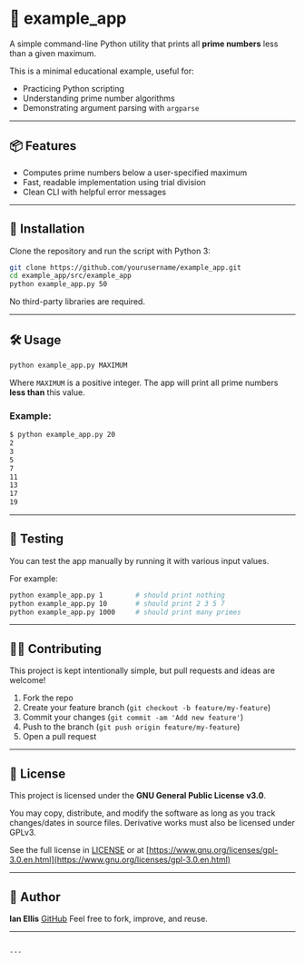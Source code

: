 # 🧮 example_app

A simple command-line Python utility that prints all **prime numbers** less than a given maximum.

This is a minimal educational example, useful for:
- Practicing Python scripting
- Understanding prime number algorithms
- Demonstrating argument parsing with `argparse`

---

## 📦 Features

- Computes prime numbers below a user-specified maximum
- Fast, readable implementation using trial division
- Clean CLI with helpful error messages

---

## 🚀 Installation

Clone the repository and run the script with Python 3:

```bash
git clone https://github.com/yourusername/example_app.git
cd example_app/src/example_app
python example_app.py 50
````

No third-party libraries are required.

---

## 🛠 Usage

```bash
python example_app.py MAXIMUM
```

Where `MAXIMUM` is a positive integer. The app will print all prime numbers **less than** this value.

### Example:

```bash
$ python example_app.py 20
2
3
5
7
11
13
17
19
```

---

## 🧪 Testing

You can test the app manually by running it with various input values.

For example:

```bash
python example_app.py 1        # should print nothing
python example_app.py 10       # should print 2 3 5 7
python example_app.py 1000     # should print many primes
```

---

## 🧑‍💻 Contributing

This project is kept intentionally simple, but pull requests and ideas are welcome!

1. Fork the repo
2. Create your feature branch (`git checkout -b feature/my-feature`)
3. Commit your changes (`git commit -am 'Add new feature'`)
4. Push to the branch (`git push origin feature/my-feature`)
5. Open a pull request

---

## 📄 License

This project is licensed under the **GNU General Public License v3.0**.

You may copy, distribute, and modify the software as long as you track changes/dates in source files. Derivative works must also be licensed under GPLv3.

See the full license in [LICENSE](LICENSE) or at [https://www.gnu.org/licenses/gpl-3.0.en.html](https://www.gnu.org/licenses/gpl-3.0.en.html)

---

## 👤 Author

**Ian Ellis**
[GitHub](https://github.com/magicalbob)
Feel free to fork, improve, and reuse.

---

````

---

